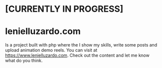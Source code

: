 # [CURRENTLY IN PROGRESS]
# lenielluzardo.com
Is a project built with php where the I show my skills, write some posts and upload animation demo reels.
You can visit at https://www.lenielluzardo.com. Check out the content and let me know what do you think.
